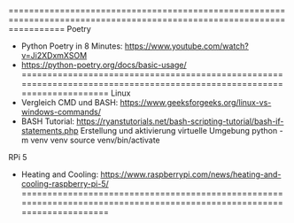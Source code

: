 =======================================================================================================================
Poetry
- Python Poetry in 8 Minutes: https://www.youtube.com/watch?v=Ji2XDxmXSOM
-  https://python-poetry.org/docs/basic-usage/
=======================================================================================================================
Linux
- Vergleich CMD und BASH: https://www.geeksforgeeks.org/linux-vs-windows-commands/
- BASH Tutorial: https://ryanstutorials.net/bash-scripting-tutorial/bash-if-statements.php
Erstellung und aktivierung virtuelle Umgebung
python -m venv venv
source venv/bin/activate

RPi 5
- Heating and Cooling: https://www.raspberrypi.com/news/heating-and-cooling-raspberry-pi-5/
=======================================================================================================================